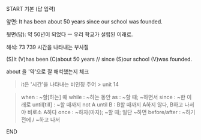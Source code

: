 START
기본 (답 입력)

앞면:
It has been about 50 years since our school was founded.


뒷면(답):
약 50년이 되었다 ㅡ 우리 학교가 설립된 이래로.


해석:
73 739 시간을 나타내는 부사절

(S)It (V)has been (C)about 50 years // since (S)our school (V)was founded.

about 을 '약'으로 잘 해석했는지 체크

> it은 '시간'을 나타내는 비인칭 주어 > unit 14

> when : ~할[하는] 때
> while : ~하는 동안
> as : ~할 때; ~하면서
> since : ~한 이래로
> until[till] : ~할 때까지
> not A until B : B할 때까지 A하지 않다, B하고 나서야 비로소 A하다
> once : ~하자(마자); ~할 때; 일단 ~하면
> before/after : ~하기 전에 / ~하고 나서
<!--ID: 1696324187994-->
END
